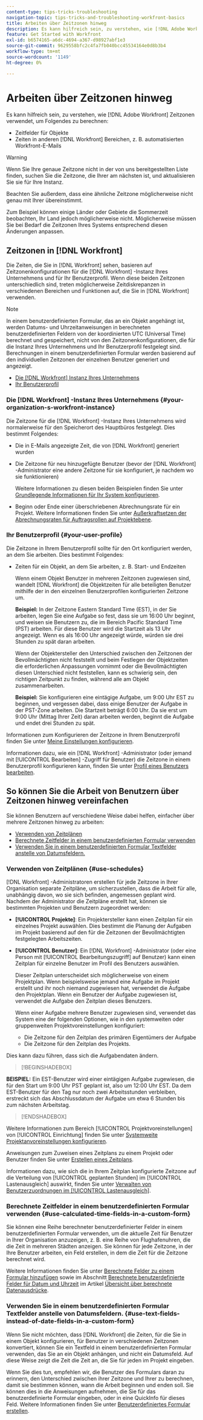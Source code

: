 ```yaml
---
content-type: tips-tricks-troubleshooting
navigation-topic: tips-tricks-and-troubleshooting-workfront-basics
title: Arbeiten über Zeitzonen hinweg
description: Es kann hilfreich sein, zu verstehen, wie [!DNL Adobe Workfront] Zeitzonen verwendet, um Zeitfelder für Objekte und Uhrzeiten in anderen Bereichen wie E-Mails zu berechnen.
feature: Get Started with Workfront
exl-id: b6574165-a6dc-4694-a367-d98927abf1e3
source-git-commit: 9629558bfc2c4fa7fb040bcc45534164e0d8b3b4
workflow-type: tm+mt
source-wordcount: '1149'
ht-degree: 0%

---
```


# Arbeiten über Zeitzonen hinweg

<!-- Audited: 2/2024 -->

<!--
<span class="preview">The highlighted information on this page refers to functionality not yet generally available. It is available only in the Preview environment for all customers. After the monthly releases to Production, the same features are also available in the Production environment for customers who enabled fast releases. </span>   

<span class="preview">For information about fast releases, see [Enable or disable fast releases for your organization](/help/quicksilver/administration-and-setup/set-up-workfront/configure-system-defaults/enable-fast-release-process.md). </span>   

-->

Es kann hilfreich sein, zu verstehen, wie [!DNL Adobe Workfront] Zeitzonen verwendet, um Folgendes zu berechnen:

* Zeitfelder für Objekte
* Zeiten in anderen [!DNL Workfront] Bereichen, z. B. automatisierten Workfront-E-Mails

>[!WARNING]
>
>Wenn Sie Ihre genaue Zeitzone nicht in der von uns bereitgestellten Liste finden, suchen Sie die Zeitzone, die Ihrer am nächsten ist, und aktualisieren Sie sie für Ihre Instanz.
>
>Beachten Sie außerdem, dass eine ähnliche Zeitzone möglicherweise nicht genau mit Ihrer übereinstimmt.
>
>Zum Beispiel können einige Länder oder Gebiete die Sommerzeit beobachten, Ihr Land jedoch möglicherweise nicht. Möglicherweise müssen Sie bei Bedarf die Zeitzonen Ihres Systems entsprechend diesen Änderungen anpassen.


## Zeitzonen in [!DNL Workfront]

Die Zeiten, die Sie in [!DNL Workfront] sehen, basieren auf Zeitzonenkonfigurationen für die [!DNL Workfront] -Instanz Ihres Unternehmens und für Ihr Benutzerprofil. Wenn diese beiden Zeitzonen unterschiedlich sind, treten möglicherweise Zeitdiskrepanzen in verschiedenen Bereichen und Funktionen auf, die Sie in [!DNL Workfront] verwenden.

>[!NOTE]
>
>In einem benutzerdefinierten Formular, das an ein Objekt angehängt ist, werden Datums- und Uhrzeitanweisungen in berechneten benutzerdefinierten Feldern von der koordinierten UTC (Universal Time) berechnet und gespeichert, nicht von den Zeitzonenkonfigurationen, die für die Instanz Ihres Unternehmens und Ihr Benutzerprofil festgelegt sind. Berechnungen in einem benutzerdefinierten Formular werden basierend auf den individuellen Zeitzonen der einzelnen Benutzer generiert und angezeigt.

* [Die [!DNL Workfront] Instanz Ihres Unternehmens](#your-organization-s-workfront-instance)
* [Ihr Benutzerprofil](#your-user-profile)

### Die [!DNL Workfront] -Instanz Ihres Unternehmens {#your-organization-s-workfront-instance}

Die Zeitzone für die [!DNL Workfront] -Instanz Ihres Unternehmens wird normalerweise für den Speicherort des Hauptbüros festgelegt. Dies bestimmt Folgendes:

* Die in E-Mails angezeigte Zeit, die von [!DNL Workfront] generiert wurden
* Die Zeitzone für neu hinzugefügte Benutzer (bevor der [!DNL Workfront] -Administrator eine andere Zeitzone für sie konfiguriert, je nachdem wo sie funktionieren)

  Weitere Informationen zu diesen beiden Beispielen finden Sie unter [Grundlegende Informationen für Ihr System konfigurieren](../../administration-and-setup/get-started-wf-administration/configure-basic-info.md).

* Beginn oder Ende einer überschriebenen Abrechnungsrate für ein Projekt. Weitere Informationen finden Sie unter [Außerkraftsetzen der Abrechnungsraten für Auftragsrollen auf Projektebene](../../manage-work/projects/project-finances/override-job-role-billing-rates-at-the-project-level.md).

### Ihr Benutzerprofil {#your-user-profile}

Die Zeitzone in Ihrem Benutzerprofil sollte für den Ort konfiguriert werden, an dem Sie arbeiten. Dies bestimmt Folgendes:

<!--
* The time shown in your outgoing [!DNL Workfront] email messages
[NOTE FROM LISA: Saeid that dates/times shown in emails are more complicated than how it is described in the article so we decided to comment out this line.]
-->
* Zeiten für ein Objekt, an dem Sie arbeiten, z. B. Start- und Endzeiten

  Wenn einem Objekt Benutzer in mehreren Zeitzonen zugewiesen sind, wandelt [!DNL Workfront] die Objektzeiten für alle beteiligten Benutzer mithilfe der in den einzelnen Benutzerprofilen konfigurierten Zeitzone um.

  **Beispiel:** In der Zeitzone Eastern Standard Time (EST), in der Sie arbeiten, legen Sie eine Aufgabe so fest, dass sie um 16:00 Uhr beginnt, und weisen sie Benutzern zu, die im Bereich Pacific Standard Time (PST) arbeiten. Für diese Benutzer wird die Startzeit als 13 Uhr angezeigt. Wenn es als 16:00 Uhr angezeigt würde, würden sie drei Stunden zu spät daran arbeiten.

  Wenn der Objektersteller den Unterschied zwischen den Zeitzonen der Bevollmächtigten nicht feststellt und beim Festlegen der Objektzeiten die erforderlichen Anpassungen vornimmt oder die Bevollmächtigten diesen Unterschied nicht feststellen, kann es schwierig sein, den richtigen Zeitpunkt zu finden, während alle am Objekt zusammenarbeiten.

  **Beispiel:** Sie konfigurieren eine eintägige Aufgabe, um 9:00 Uhr EST zu beginnen, und vergessen dabei, dass einige Benutzer der Aufgabe in der PST-Zone arbeiten. Die Startzeit beträgt 6:00 Uhr. Da sie erst um 9:00 Uhr (Mittag Ihrer Zeit) daran arbeiten werden, beginnt die Aufgabe und endet drei Stunden zu spät.

Informationen zum Konfigurieren der Zeitzone in Ihrem Benutzerprofil finden Sie unter [Meine Einstellungen konfigurieren](../../workfront-basics/manage-your-account-and-profile/configuring-your-user-profile/configure-my-settings.md).

Informationen dazu, wie ein [!DNL Workfront] -Administrator (oder jemand mit [!UICONTROL Bearbeiten] -Zugriff für Benutzer) die Zeitzone in einem Benutzerprofil konfigurieren kann, finden Sie unter [Profil eines Benutzers bearbeiten](../../administration-and-setup/add-users/create-and-manage-users/edit-a-users-profile.md).

## So können Sie die Arbeit von Benutzern über Zeitzonen hinweg vereinfachen

Sie können Benutzern auf verschiedene Weise dabei helfen, einfacher über mehrere Zeitzonen hinweg zu arbeiten:

* [Verwenden von Zeitplänen](#use-schedules)
* [Berechnete Zeitfelder in einem benutzerdefinierten Formular verwenden](#use-calculated-time-fields-in-a-custom-form)
* [Verwenden Sie in einem benutzerdefinierten Formular Textfelder anstelle von Datumsfeldern.](#use-text-fields-instead-of-date-fields-in-a-custom-form)

### Verwenden von Zeitplänen {#use-schedules}

[!DNL Workfront] -Administratoren erstellen für jede Zeitzone in Ihrer Organisation separate Zeitpläne, um sicherzustellen, dass die Arbeit für alle, unabhängig davon, wo sie sich befinden, angemessen geplant wird. Nachdem der Administrator die Zeitpläne erstellt hat, können sie bestimmten Projekten und Benutzern zugeordnet werden:

* **[!UICONTROL Projekte]**: Ein Projektersteller kann einen Zeitplan für ein einzelnes Projekt auswählen. Dies bestimmt die Planung der Aufgaben im Projekt basierend auf den für die Zeitzonen der Bevollmächtigten festgelegten Arbeitszeiten.
* **[!UICONTROL Benutzer]**: Ein [!DNL Workfront] -Administrator (oder eine Person mit [!UICONTROL Bearbeitungszugriff] auf Benutzer) kann einen Zeitplan für einzelne Benutzer im Profil des Benutzers auswählen.

  Dieser Zeitplan unterscheidet sich möglicherweise von einem Projektplan. Wenn beispielsweise jemand eine Aufgabe im Projekt erstellt und ihr noch niemand zugewiesen hat, verwendet die Aufgabe den Projektplan. Wenn ein Benutzer der Aufgabe zugewiesen ist, verwendet die Aufgabe den Zeitplan dieses Benutzers.

  Wenn einer Aufgabe mehrere Benutzer zugewiesen sind, verwendet das System eine der folgenden Optionen, wie in den systemweiten oder gruppenweiten Projektvoreinstellungen konfiguriert:

   * Die Zeitzone für den Zeitplan des primären Eigentümers der Aufgabe
   * Die Zeitzone für den Zeitplan des Projekts.

<!--
   <div class="preview">

   If one user is assigned to a task, the system uses one of the following, as configured in the system- or group-wide project preferences: 

   * The time zone for the schedule of the task's assignee
   * The time zone for the schedule of the project.

   </div>
-->

Dies kann dazu führen, dass sich die Aufgabendaten ändern.

>[!BEGINSHADEBOX]

**BEISPIEL:**
Ein EST-Benutzer wird einer eintägigen Aufgabe zugewiesen, die für den Start um 9:00 Uhr PST geplant ist, also um 12:00 Uhr EST. Da dem EST-Benutzer für den Tag nur noch zwei Arbeitsstunden verbleiben, erstreckt sich das Abschlussdatum der Aufgabe um etwa 6 Stunden bis zum nächsten Arbeitstag.


>[!ENDSHADEBOX]

Weitere Informationen zum Bereich [!UICONTROL Projektvoreinstellungen] von [!UICONTROL Einrichtung] finden Sie unter [Systemweite Projektanvoreinstellungen konfigurieren](../../administration-and-setup/set-up-workfront/configure-system-defaults/set-project-preferences.md).

Anweisungen zum Zuweisen eines Zeitplans zu einem Projekt oder Benutzer finden Sie unter [Erstellen eines Zeitplans](../../administration-and-setup/set-up-workfront/configure-timesheets-schedules/create-schedules.md).

Informationen dazu, wie sich die in Ihrem Zeitplan konfigurierte Zeitzone auf die Verteilung von [!UICONTROL geplanten Stunden] im [!UICONTROL Lastenausgleich] auswirkt, finden Sie unter [Verwalten von Benutzerzuordnungen im [!UICONTROL Lastenausgleich]](../../resource-mgmt/workload-balancer/manage-user-allocations-workload-balancer.md).


### Berechnete Zeitfelder in einem benutzerdefinierten Formular verwenden {#use-calculated-time-fields-in-a-custom-form}

Sie können eine Reihe berechneter benutzerdefinierter Felder in einem benutzerdefinierten Formular verwenden, um die aktuelle Zeit für Benutzer in Ihrer Organisation anzuzeigen, z. B. eine Reihe von Flughafenuhren, die die Zeit in mehreren Städten anzeigen. Sie können für jede Zeitzone, in der Ihre Benutzer arbeiten, ein Feld erstellen, in dem die Zeit für die Zeitzone berechnet wird.

Weitere Informationen finden Sie unter [Berechnete Felder zu einem Formular hinzufügen](/help/quicksilver/administration-and-setup/customize-workfront/create-manage-custom-forms/form-designer/design-a-form/add-a-calculated-field.md) sowie im Abschnitt [Berechnete benutzerdefinierte Felder für Datum und Uhrzeit](../../reports-and-dashboards/reports/calc-cstm-data-reports/calculated-data-expressions.md#date) im Artikel [Übersicht über berechnete Datenausdrücke](../../reports-and-dashboards/reports/calc-cstm-data-reports/calculated-data-expressions.md).

### Verwenden Sie in einem benutzerdefinierten Formular Textfelder anstelle von Datumsfeldern. {#use-text-fields-instead-of-date-fields-in-a-custom-form}

Wenn Sie nicht möchten, dass [!DNL Workfront] die Zeiten, für die Sie in einem Objekt konfigurieren, für Benutzer in verschiedenen Zeitzonen konvertiert, können Sie ein Textfeld in einem benutzerdefinierten Formular verwenden, das Sie an ein Objekt anhängen, und nicht ein Datumsfeld. Auf diese Weise zeigt die Zeit die Zeit an, die Sie für jeden im Projekt eingeben.

Wenn Sie dies tun, empfehlen wir, die Benutzer des Formulars daran zu erinnern, den Unterschied zwischen ihrer Zeitzone und Ihrer zu berechnen, damit sie bestimmen können, wann die Arbeit beginnen und enden soll. Sie können dies in die Anweisungen aufnehmen, die Sie für das benutzerdefinierte Formular eingeben, oder in eine QuickInfo für dieses Feld. Weitere Informationen finden Sie unter [Benutzerdefiniertes Formular erstellen](/help/quicksilver/administration-and-setup/customize-workfront/create-manage-custom-forms/form-designer/design-a-form/design-a-form.md).
